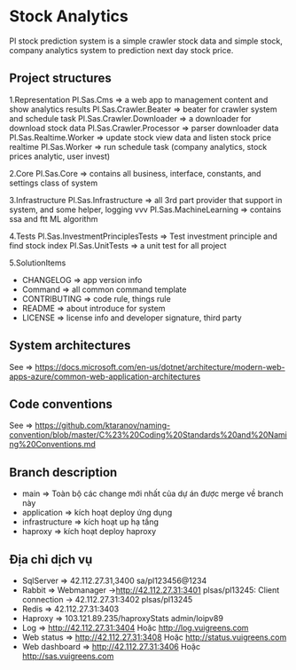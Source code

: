 ﻿# Stock Analytics

Pl stock prediction system is a  simple crawler stock data and simple stock, company analytics system to prediction next day stock price.

## Project structures

 1.Representation
  Pl.Sas.Cms => a web app to management content and show analytics results
  Pl.Sas.Crawler.Beater => beater for crawler system and schedule task
  Pl.Sas.Crawler.Downloader => a downloader for download stock data
  Pl.Sas.Crawler.Processor => parser downloader data
  Pl.Sas.Realtime.Worker => update stock view data and listen stock price realtime
  Pl.Sas.Worker => run schedule task (company analytics, stock prices analytic, user invest)

 2.Core
  Pl.Sas.Core => contains all business, interface, constants, and settings class of system

 3.Infrastructure
  Pl.Sas.Infrastructure => all 3rd part provider that support in system, and some helper, logging vvv
  Pl.Sas.MachineLearning => contains ssa and ftt ML algorithm

 4.Tests
  Pl.Sas.InvestmentPrinciplesTests => Test investment principle and find stock index
  Pl.Sas.UnitTests => a unit test for all project

 5.SolutionItems

- CHANGELOG => app version info
- Command => all common command template
- CONTRIBUTING => code rule, things rule
- README => about introduce for system
- LICENSE => license info and developer signature, third party

## System architectures

 See => <https://docs.microsoft.com/en-us/dotnet/architecture/modern-web-apps-azure/common-web-application-architectures>

## Code conventions

 See => <https://github.com/ktaranov/naming-convention/blob/master/C%23%20Coding%20Standards%20and%20Naming%20Conventions.md>

## Branch description

- main => Toàn bộ các change mới nhất của dự án được merge về branch này
- application => kích hoạt deploy ứng dụng
- infrastructure => kích hoạt up hạ tầng
- haproxy => kích hoạt deploy haproxy

## Địa chỉ dịch vụ

- SqlServer => 42.112.27.31,3400  sa/pl123456@1234
- Rabbit => Webmanager -><http://42.112.27.31:3401>  plsas/pl13245: Client connection -> 42.112.27.31:3402  plsas/pl13245
- Redis => 42.112.27.31:3403
- Haproxy => 103.121.89.235/haproxyStats  admin/loipv89
- Log => <http://42.112.27.31:3404> Hoặc <http://log.vuigreens.com>
- Web status => <http://42.112.27.31:3408> Hoặc <http://status.vuigreens.com>
- Web dashboard => <http://42.112.27.31:3406> Hoặc <http://sas.vuigreens.com>

